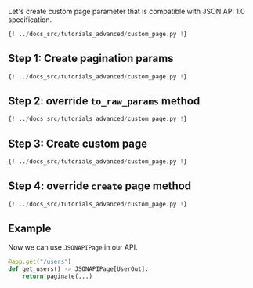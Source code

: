 Let's create custom page parameter that is compatible with JSON API 1.0 specification.

```py
{! ../docs_src/tutorials_advanced/custom_page.py !}
```

## Step 1: Create pagination params


```py hl_lines="10-15"
{! ../docs_src/tutorials_advanced/custom_page.py !}
```

## Step 2: override `to_raw_params` method 

```py hl_lines="14-15"
{! ../docs_src/tutorials_advanced/custom_page.py !}
```

## Step 3: Create custom page

```py hl_lines="18-51"
{! ../docs_src/tutorials_advanced/custom_page.py !}
```

## Step 4: override `create` page method

```py hl_lines="35-51"
{! ../docs_src/tutorials_advanced/custom_page.py !}
```

## Example

Now we can use `JSONAPIPage` in our API.

```py
@app.get("/users")
def get_users() -> JSONAPIPage[UserOut]:
    return paginate(...)
```

